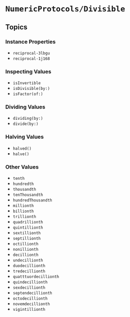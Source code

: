 # ``NumericProtocols/Divisible``

## Topics

### Instance Properties

- ``reciprocal-3lbgu``
- ``reciprocal-1j168``

### Inspecting Values

- ``isInvertible``
- ``isDivisible(by:)``
- ``isFactor(of:)``

### Dividing Values

- ``dividing(by:)``
- ``divide(by:)``

### Halving Values

- ``halved()``
- ``halve()``

### Other Values

- ``tenth``
- ``hundredth``
- ``thousandth``
- ``tenThousandth``
- ``hundredThousandth``
- ``millionth``
- ``billionth``
- ``trillionth``
- ``quadrillionth``
- ``quintillionth``
- ``sextillionth``
- ``septillionth``
- ``octillionth``
- ``nonillionth``
- ``decillionth``
- ``undecillionth``
- ``duodecillionth``
- ``tredecillionth``
- ``quatttuordecillionth``
- ``quindecillionth``
- ``sexdecillionth``
- ``septendecillionth``
- ``octodecillionth``
- ``novemdecillionth``
- ``vigintillionth``

